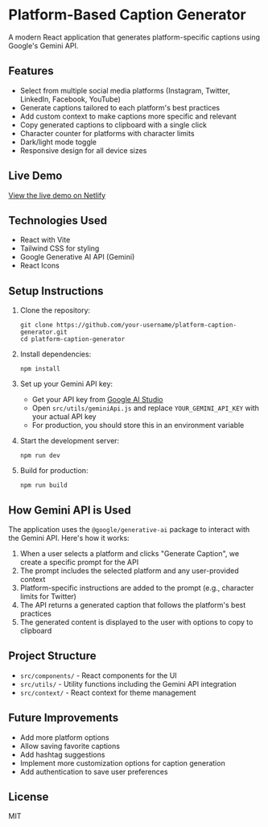 # Platform-Based Caption Generator

A modern React application that generates platform-specific captions using Google's Gemini API.

## Features

- Select from multiple social media platforms (Instagram, Twitter, LinkedIn, Facebook, YouTube)
- Generate captions tailored to each platform's best practices
- Add custom context to make captions more specific and relevant
- Copy generated captions to clipboard with a single click
- Character counter for platforms with character limits
- Dark/light mode toggle
- Responsive design for all device sizes

## Live Demo

[View the live demo on Netlify](https://your-netlify-link-here.netlify.app/)

## Technologies Used

- React with Vite
- Tailwind CSS for styling
- Google Generative AI API (Gemini)
- React Icons

## Setup Instructions

1. Clone the repository:
   ```
   git clone https://github.com/your-username/platform-caption-generator.git
   cd platform-caption-generator
   ```

2. Install dependencies:
   ```
   npm install
   ```

3. Set up your Gemini API key:
   - Get your API key from [Google AI Studio](https://makersuite.google.com/)
   - Open `src/utils/geminiApi.js` and replace `YOUR_GEMINI_API_KEY` with your actual API key
   - For production, you should store this in an environment variable

4. Start the development server:
   ```
   npm run dev
   ```

5. Build for production:
   ```
   npm run build
   ```

## How Gemini API is Used

The application uses the `@google/generative-ai` package to interact with the Gemini API. Here's how it works:

1. When a user selects a platform and clicks "Generate Caption", we create a specific prompt for the API
2. The prompt includes the selected platform and any user-provided context
3. Platform-specific instructions are added to the prompt (e.g., character limits for Twitter)
4. The API returns a generated caption that follows the platform's best practices
5. The generated content is displayed to the user with options to copy to clipboard

## Project Structure

- `src/components/` - React components for the UI
- `src/utils/` - Utility functions including the Gemini API integration
- `src/context/` - React context for theme management

## Future Improvements

- Add more platform options
- Allow saving favorite captions
- Add hashtag suggestions
- Implement more customization options for caption generation
- Add authentication to save user preferences

## License

MIT